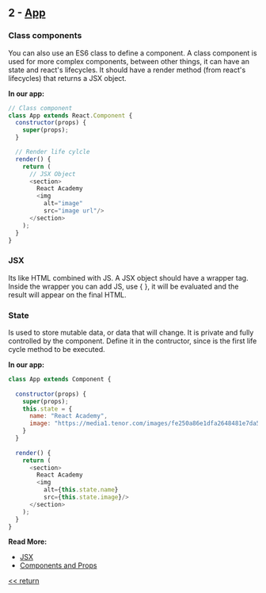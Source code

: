 ## 2 - [App](../components/App.js)

  ### Class components
  You can also use an ES6 class to define a component. A class component is used for more complex components, between other things, it can have an state and react's lifecycles.
  It should have a render method (from react's lifecycles) that returns a JSX object.

  **In our app:**
  ``` javascript
  // Class component
  class App extends React.Component {
    constructor(props) {
      super(props);
    }

    // Render life cylcle
    render() {
      return ( 
        // JSX Object
        <section> 
          React Academy 
          <img 
            alt="image" 
            src="image url"/>
        </section>
      );
    }
  }
  ```

  ### JSX
  Its like HTML combined with JS.
  A JSX object should have a wrapper tag.
  Inside the wrapper you can add JS, use { <JS code> }, it will be evaluated and the result will appear on the final HTML.

  ### State
  Is used to store mutable data, or data that will change.
  It is private and fully controlled by the component.
  Define it in the contructor, since is the first life cycle method to be executed.

  **In our app:**
  ``` javascript
  class App extends Component {
    
    constructor(props) {
      super(props);
      this.state = {
        name: "React Academy",
        image: "https://media1.tenor.com/images/fe250a86e1dfa2648481e7da5ebd441b/tenor.gif?itemid=5510026"
      }
    }
    
    render() {
      return ( 
        <section> 
          React Academy 
          <img 
            alt={this.state.name}
            src={this.state.image}/>
        </section>
      );
    }
  }
  ```
  **Read More:**
  - [JSX](https://reactjs.org/docs/introducing-jsx.html)
  - [Components and Props](https://reactjs.org/docs/components-and-props.html)

[<< return](./index.md)
